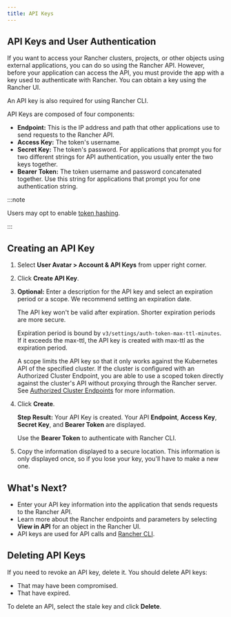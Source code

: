```yaml
---
title: API Keys
---
```


<head>
  <link rel="canonical" href="https://ranchermanager.docs.rancher.com/reference-guides/user-settings/api-keys"/>
</head>

## API Keys and User Authentication

If you want to access your Rancher clusters, projects, or other objects using external applications, you can do so using the Rancher API. However, before your application can access the API, you must provide the app with a key used to authenticate with Rancher. You can obtain a key using the Rancher UI.

An API key is also required for using Rancher CLI.

API Keys are composed of four components:

- **Endpoint:** This is the IP address and path that other applications use to send requests to the Rancher API.
- **Access Key:** The token's username.
- **Secret Key:** The token's password. For applications that prompt you for two different strings for API authentication, you usually enter the two keys together.
- **Bearer Token:** The token username and password concatenated together. Use this string for applications that prompt you for one authentication string.

:::note

Users may opt to enable [token hashing](../../../docs/api/api-tokens.md).

:::

## Creating an API Key

1. Select **User Avatar > Account & API Keys** from upper right corner.

2. Click **Create API Key**.

3. **Optional:** Enter a description for the API key and select an expiration period or a scope. We recommend setting an expiration date.

    The API key won't be valid after expiration. Shorter expiration periods are more secure.

    Expiration period is bound by `v3/settings/auth-token-max-ttl-minutes`. If it exceeds the max-ttl, the API key is created with max-ttl as the expiration period.

    A scope limits the API key so that it only works against the Kubernetes API of the specified cluster. If the cluster is configured with an Authorized Cluster Endpoint, you are able to use a scoped token directly against the cluster's API without proxying through the Rancher server. See [Authorized Cluster Endpoints](../../about-rancher/architecture/communicating-with-downstream-user-clusters.md#4-authorized-cluster-endpoint) for more information.

4. Click **Create**.

    **Step Result:** Your API Key is created. Your API **Endpoint**, **Access Key**, **Secret Key**, and **Bearer Token** are displayed.

    Use the **Bearer Token** to authenticate with Rancher CLI.

5. Copy the information displayed to a secure location. This information is only displayed once, so if you lose your key, you'll have to make a new one.

## What's Next?

- Enter your API key information into the application that sends requests to the Rancher API.
- Learn more about the Rancher endpoints and parameters by selecting **View in API** for an object in the Rancher UI.
- API keys are used for API calls and [Rancher CLI](../../../docs/reference-guides/cli-with-rancher/cli-with-rancher.md).

## Deleting API Keys

If you need to revoke an API key, delete it. You should delete API keys:

- That may have been compromised.
- That have expired.

To delete an API, select the stale key and click **Delete**.
